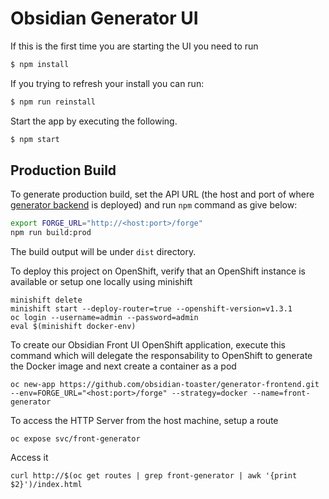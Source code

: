 Obsidian Generator UI
=====================

If this is the first time you are starting the UI you need to run

```bash
$ npm install
```

If you trying to refresh your install you can run:

```bash
$ npm run reinstall
```

Start the app by executing the following.

```bash
$ npm start
```

## Production Build

To generate production build, set the API URL (the host and port of where
[generator backend](https://github.com/obsidian-toaster/generator-backend) is deployed)
and run `npm` command as give below:

```bash
export FORGE_URL="http://<host:port>/forge"
npm run build:prod
```

The build output will be under `dist` directory.

To deploy this project on OpenShift, verify that an OpenShift instance is available or setup one locally
using minishift

```
minishift delete
minishift start --deploy-router=true --openshift-version=v1.3.1
oc login --username=admin --password=admin
eval $(minishift docker-env)
```

To create our Obsidian Front UI OpenShift application, execute this command
which will delegate the responsability to OpenShift to generate the Docker image
and next create a container as a pod

```
oc new-app https://github.com/obsidian-toaster/generator-frontend.git --env=FORGE_URL="<host:port>/forge" --strategy=docker --name=front-generator
```

To access the HTTP Server from the host machine, setup a route

```
oc expose svc/front-generator
```

Access it

```
curl http://$(oc get routes | grep front-generator | awk '{print $2}')/index.html
```
